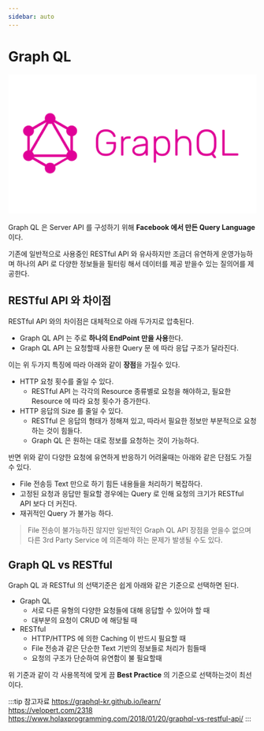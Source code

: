 ```yaml
---
sidebar: auto
---
```

# Graph QL

![Graph QL](/img/A086.png)

Graph QL 은 Server API 를 구성하기 위해 **Facebook 에서 만든 Query Language** 이다.

기존에 일반적으로 사용중인 RESTful API 와 유사하지만 조금더 유연하게 운영가능하며 하나의 API 로 다양한 정보들을 필터링 해서 데이터를 제공 받을수 있는 질의어를 제공한다.

## RESTful API 와 차이점

RESTful API 와의 차이점은 대체적으로 아래 두가지로 압축된다.

* Graph QL API 는 주로 **하나의 EndPoint 만을 사용**한다.
* Graph QL API 는 요청할때 사용한 Query 문 에 따라 응답 구조가 달라진다.

이는 위 두가지 특징에 따라 아래와 같이 **장점**을 가질수 있다.

* HTTP 요청 횟수를 줄일 수 있다.
  * RESTful API 는 각각의 Resource 종류별로 요청을 해야하고, 필요한 Resource 에 따라 요청 횟수가 증가한다.
* HTTP 응답의 Size 를 줄일 수 있다.
  * RESTful 은 응답의 형태가 정해져 있고, 따라서 필요한 정보만 부분적으로 요청하는 것이 힘들다.
  * Graph QL 은 원하는 대로 정보를 요청하는 것이 가능하다.

반면 위와 같이 다양한 요청에 유연하게 반응하기 어려울때는 아래와 같은 단점도 가질수 있다.

* File 전송등 Text 만으로 하기 힘든 내용들을 처리하기 복잡하다.
* 고정된 요청과 응답만 필요할 경우에는 Query 로 인해 요청의 크기가 RESTful API 보다 더 커진다.
* 재귀적인 Query 가 불가능 하다.

> File 전송이 불가능하진 않지만 일반적인 Graph QL API 장점을 얻을수 없으며 다른 3rd Party Service 에 의존해야 하는 문제가 발생될 수도 있다.

## Graph QL vs RESTful

Graph QL 과 RESTful 의 선택기준은 쉽게 아래와 같은 기준으로 선택하면 된다.

* Graph QL
  * 서로 다른 유형의 다양한 요청들에 대해 응답할 수 있어야 할 때
  * 대부분의 요청이 CRUD 에 해당될 때
* RESTful
  * HTTP/HTTPS 에 의한 Caching 이 반드시 필요할 때
  * File 전송과 같은 단순한 Text 기반의 정보들로 처리가 힘들때
  * 요청의 구조가 단순하여 유연함이 불 필요할때

위 기준과 같이 각 사용목적에 맞게 끔 **Best Practice** 의 기준으로 선택하는것이 최선이다.

:::tip 참고자료
<https://graphql-kr.github.io/learn/>  
<https://velopert.com/2318>  
<https://www.holaxprogramming.com/2018/01/20/graphql-vs-restful-api/>
:::

